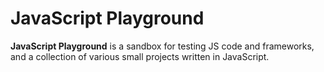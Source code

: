 # JavaScript Playground
**JavaScript Playground** is a sandbox for testing JS code and frameworks, and a collection of various small projects written in JavaScript.
